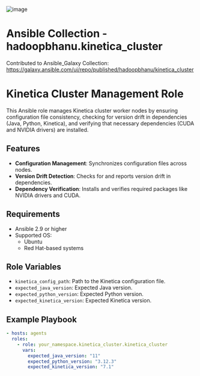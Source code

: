 ![image](https://github.com/user-attachments/assets/f8965e52-dc21-4365-910b-c80fa2cc6939)
# Ansible Collection - hadoopbhanu.kinetica_cluster 
Contributed to Ansible_Galaxy Collection: https://galaxy.ansible.com/ui/repo/published/hadoopbhanu/kinetica_cluster

# Kinetica Cluster Management Role

This Ansible role manages Kinetica cluster worker nodes by ensuring configuration file consistency, checking for version drift in dependencies (Java, Python, Kinetica), and verifying that necessary dependencies (CUDA and NVIDIA drivers) are installed.

## Features

- **Configuration Management**: Synchronizes configuration files across nodes.
- **Version Drift Detection**: Checks for and reports version drift in dependencies.
- **Dependency Verification**: Installs and verifies required packages like NVIDIA drivers and CUDA.

## Requirements

- Ansible 2.9 or higher
- Supported OS:
  - Ubuntu
  - Red Hat-based systems

## Role Variables

- `kinetica_config_path`: Path to the Kinetica configuration file.
- `expected_java_version`: Expected Java version.
- `expected_python_version`: Expected Python version.
- `expected_kinetica_version`: Expected Kinetica version.

## Example Playbook

```yaml
- hosts: agents
  roles:
    - role: your_namespace.kinetica_cluster.kinetica_cluster
      vars:
        expected_java_version: "11"
        expected_python_version: "3.12.3"
        expected_kinetica_version: "7.1"

